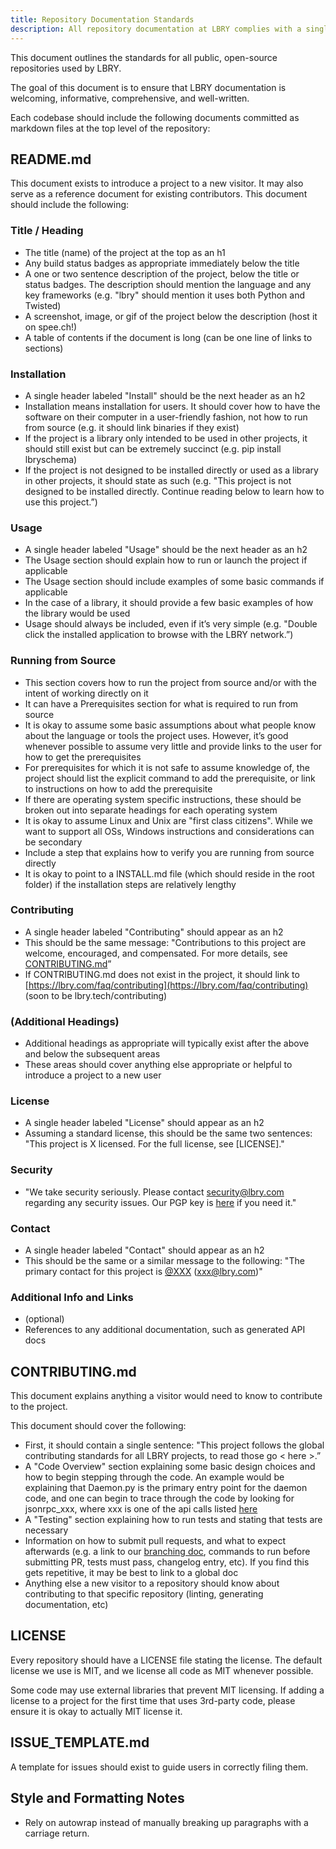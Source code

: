 ```yaml
---
title: Repository Documentation Standards
description: All repository documentation at LBRY complies with a single standard, outlined in this resource article.
---
```


This document outlines the standards for all public, open-source repositories used by LBRY.

The goal of this document is to ensure that LBRY documentation is welcoming, informative, comprehensive, and well-written.

Each codebase should include the following documents committed as markdown files at the top level of the repository:

## README.md

This document exists to introduce a project to a new visitor. It may also serve as a reference document for existing contributors. This document should include the following:

### Title / Heading

* The title (name) of the project at the top as an h1
* Any build status badges as appropriate immediately below the title
* A one or two sentence description of the project, below the title or status badges. The description should mention the language and any key frameworks (e.g. "lbry" should mention it uses both Python and Twisted)
* A screenshot, image, or gif of the project below the description (host it on spee.ch!)
* A table of contents if the document is long (can be one line of links to sections)

### Installation

* A single header labeled "Install" should be the next header as an h2
* Installation means installation for users. It should cover how to have the software on their computer in a user-friendly fashion, not how to run from source (e.g. it should link binaries if they exist)
* If the project is a library only intended to be used in other projects, it should still exist but can be extremely succinct (e.g. pip install lbryschema)
* If the project is not designed to be installed directly or used as a library in other projects, it should state as such (e.g. "This project is not designed to be installed directly. Continue reading below to learn how to use this project.”)

### Usage

* A single header labeled "Usage" should be the next header as an h2
* The Usage section should explain how to run or launch the project if applicable
* The Usage section should include examples of some basic commands if applicable
* In the case of a library, it should provide a few basic examples of how the library would be used
* Usage should always be included, even if it’s very simple (e.g. "Double click the installed application to browse with the LBRY network.”)

### Running from Source

* This section covers how to run the project from source and/or with the intent of working directly on it
* It can have a Prerequisites section for what is required to run from source
* It is okay to assume some basic assumptions about what people know about the language or tools the project uses. However, it’s good whenever possible to assume very little and provide links to the user for how to get the prerequisites
* For prerequisites for which it is not safe to assume knowledge of, the project should list the explicit command to add the prerequisite, or link to instructions on how to add the prerequisite
* If there are operating system specific instructions, these should be broken out into separate headings for each operating system
* It is okay to assume Linux and Unix are "first class citizens". While we want to support all OSs, Windows instructions and considerations can be secondary
* Include a step that explains how to verify you are running from source directly
* It is okay to point to a INSTALL.md file (which should reside in the root folder) if the installation steps are relatively lengthy

### Contributing

* A single header labeled "Contributing" should appear as an h2
* This should be the same message: "Contributions to this project are welcome, encouraged, and compensated. For more details, see [CONTRIBUTING.md](*CONTRIBUTING.md*)”
* If CONTRIBUTING.md does not exist in the project, it should link to [https://lbry.com/faq/contributing](https://lbry.com/faq/contributing) (soon to be lbry.tech/contributing)

### (Additional Headings)

* Additional headings as appropriate will typically exist after the above and below the subsequent areas
* These areas should cover anything else appropriate or helpful to introduce a project to a new user

### License

* A single header labeled "License" should appear as an h2
* Assuming a standard license, this should be the same two sentences: "This project is X licensed. For the full license, see [LICENSE]."

### Security

* "We take security seriously. Please contact [security@lbry.com](mailto:security@lbry.com) regarding any security issues. Our PGP key is [here](https://keybase.io/lbry/key.asc) if you need it."

### Contact

* A single header labeled "Contact" should appear as an h2
* This should be the same or a similar message to the following: "The primary contact for this project is [@XXX](https://github.com/@XXX) ([xxx@lbry.com](mailto:xxx@lbry.com))"

### Additional Info and Links

* (optional)
* References to any additional documentation, such as generated API docs

## CONTRIBUTING.md

This document explains anything a visitor would need to know to contribute to the project.

This document should cover the following:

* First, it should contain a single sentence: "This project follows the global contributing standards for all LBRY projects, to read those go < here >.”
* A "Code Overview" section explaining some basic design choices and how to begin stepping through the code. An example would be explaining that Daemon.py is the primary entry point for the daemon code, and one can begin to trace through the code by looking for jsonrpc_xxx, where xxx is one of the api calls listed [here](https://lbry.com/api)
* A "Testing" section explaining how to run tests and stating that tests are necessary
* Information on how to submit pull requests, and what to expect afterwards (e.g. a link to our [branching doc](https://github.com/lbryio/lbry-sdk/wiki/Branching-and-Merging), commands to run before submitting PR, tests must pass, changelog entry, etc). If you find this gets repetitive, it may be best to link to a global doc
* Anything else a new visitor to a repository should know about contributing to that specific repository (linting, generating documentation, etc)

## LICENSE

Every repository should have a LICENSE file stating the license. The default license we use is MIT, and we license all code as MIT whenever possible.

Some code may use external libraries that prevent MIT licensing. If adding a license to a project for the first time that uses 3rd-party code, please ensure it is okay to actually MIT license it.

## ISSUE_TEMPLATE.md

A template for issues should exist to guide users in correctly filing them.

## Style and Formatting Notes

- Rely on autowrap instead of manually breaking up paragraphs with a carriage return.
